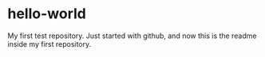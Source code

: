 # hello-world
My first test repository.
Just started with github, and now this is the readme inside my first repository.
